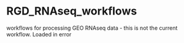 # RGD_RNAseq_workflows
workflows for processing GEO RNAseq data - this is not the current workflow. Loaded in error
